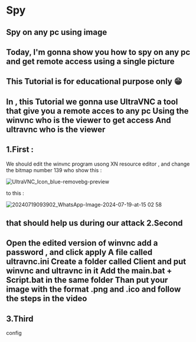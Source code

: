 # Spy
Spy on any pc using image 
--------------------------------------------------------------------------------
Today, I'm gonna show you how to spy on any pc and get remote access using a single picture
--------------------------------------------------------------------------------
This Tutorial is for educational purpose only 😁
--------------------------------------------------------------------------------
In , this Tutorial we gonna use UltraVNC
a tool that give you a remote acces to any pc
Using the winvnc who is the viewer to get access
And ultravnc who is the viewer 
--------------------------------------------------------------------------------
1.First :
--------------------------------------------------------------------------------
We should edit the winvnc program usong XN resource editor , and change the bitmap number 139 who show this :

![UltraVNC_Icon_blue-removebg-preview](https://github.com/user-attachments/assets/59fc3e1e-f639-4d68-9ce1-f0ea0512f9c6)

to this :

![20240719093902_WhatsApp-Image-2024-07-19-at-15 02 58](https://github.com/user-attachments/assets/72bdee0b-ee3a-4095-824a-b0fd0ed704c4)

that should help us during our attack
2.Second
--------------------------------------------------------------------------------
Open the edited version of winvnc  add a password , and click apply
A file called ultravnc.ini
Create a folder called Client and put winvnc and ultravnc in it
Add the main.bat + Script.bat in the same folder
Than put your image with the format .png and .ico and follow the steps in the video
--------------------------------------------------------------------------------
3.Third
--------------------------------------------------------------------------------
config
